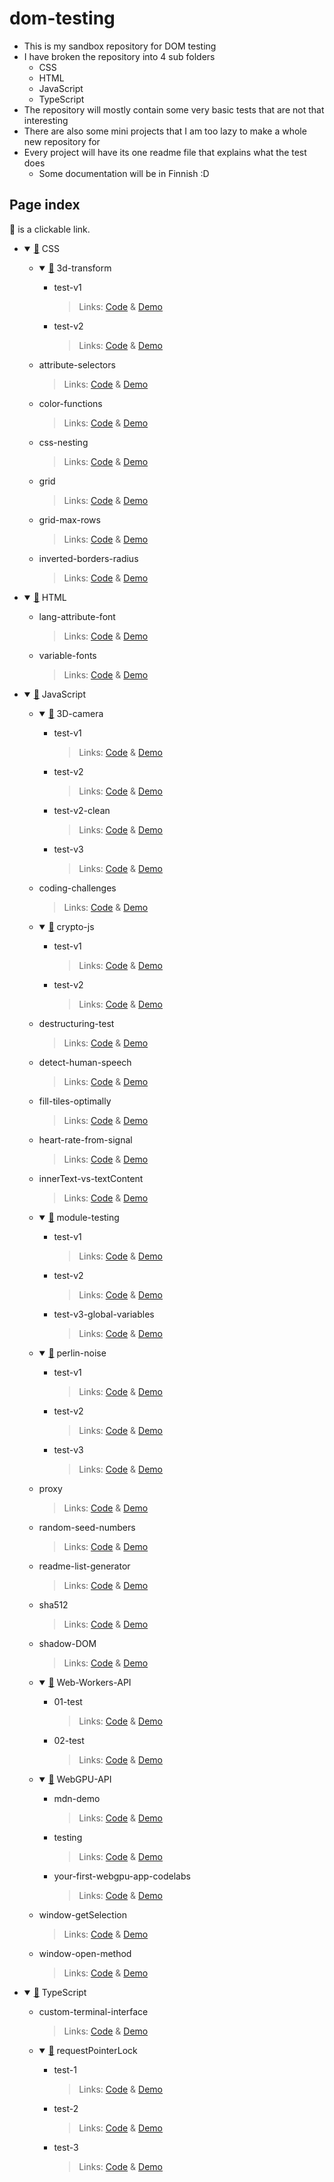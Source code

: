# dom-testing
 
- This is my sandbox repository for DOM testing
- I have broken the repository into 4 sub folders
	- CSS
	- HTML
	- JavaScript
	- TypeScript
- The repository will mostly contain some very basic tests that are not that interesting
- There are also some mini projects that I am too lazy to make a whole new repository for
- Every project will have its one readme file that explains what the test does
	- Some documentation will be in Finnish :D

## Page index

📂 is a clickable link.

<ul>
	<li>
		<details open><summary><a href="https://github.com/kassu11/dom-testing/tree/main/CSS">📂</a> CSS</summary>
			<ul>
				<li>
					<details open><summary><a href="https://github.com/kassu11/dom-testing/tree/main/CSS/3d-transform">📂</a> 3d-transform</summary>
						<ul>
							<li>test-v1
								<blockquote>
									Links: <a href="https://github.com/kassu11/dom-testing/tree/main/CSS/3d-transform/test-v1">Code</a> & <a href="https://kassu11.github.io/dom-testing/CSS/3d-transform/test-v1/">Demo</a>
								</blockquote>
							</li>
							<li>test-v2
								<blockquote>
									Links: <a href="https://github.com/kassu11/dom-testing/tree/main/CSS/3d-transform/test-v2">Code</a> & <a href="https://kassu11.github.io/dom-testing/CSS/3d-transform/test-v2/">Demo</a>
								</blockquote>
							</li>
						</ul>
					</details>
				</li>
				<li>attribute-selectors
					<blockquote>
						Links: <a href="https://github.com/kassu11/dom-testing/tree/main/CSS/attribute-selectors">Code</a> & <a href="https://kassu11.github.io/dom-testing/CSS/attribute-selectors/">Demo</a>
					</blockquote>
				</li>
				<li>color-functions
					<blockquote>
						Links: <a href="https://github.com/kassu11/dom-testing/tree/main/CSS/color-functions/test-v1">Code</a> & <a href="https://kassu11.github.io/dom-testing/CSS/color-functions/test-v1/">Demo</a>
					</blockquote>
				</li>
				<li>css-nesting
					<blockquote>
						Links: <a href="https://github.com/kassu11/dom-testing/tree/main/CSS/css-nesting">Code</a> & <a href="https://kassu11.github.io/dom-testing/CSS/css-nesting/">Demo</a>
					</blockquote>
				</li>
				<li>grid
					<blockquote>
						Links: <a href="https://github.com/kassu11/dom-testing/tree/main/CSS/grid">Code</a> & <a href="https://kassu11.github.io/dom-testing/CSS/grid/">Demo</a>
					</blockquote>
				</li>
				<li>grid-max-rows
					<blockquote>
						Links: <a href="https://github.com/kassu11/dom-testing/tree/main/CSS/grid-max-rows">Code</a> & <a href="https://kassu11.github.io/dom-testing/CSS/grid-max-rows/">Demo</a>
					</blockquote>
				</li>
				<li>inverted-borders-radius
					<blockquote>
						Links: <a href="https://github.com/kassu11/dom-testing/tree/main/CSS/inverted-borders-radius">Code</a> & <a href="https://kassu11.github.io/dom-testing/CSS/inverted-borders-radius/">Demo</a>
					</blockquote>
				</li>
			</ul>
		</details>
	</li>
	<li>
		<details open><summary><a href="https://github.com/kassu11/dom-testing/tree/main/HTML">📂</a> HTML</summary>
			<ul>
				<li>lang-attribute-font
					<blockquote>
						Links: <a href="https://github.com/kassu11/dom-testing/tree/main/HTML/lang-attribute-font">Code</a> & <a href="https://kassu11.github.io/dom-testing/HTML/lang-attribute-font/">Demo</a>
					</blockquote>
				</li>
				<li>variable-fonts
					<blockquote>
						Links: <a href="https://github.com/kassu11/dom-testing/tree/main/HTML/variable-fonts">Code</a> & <a href="https://kassu11.github.io/dom-testing/HTML/variable-fonts/">Demo</a>
					</blockquote>
				</li>
			</ul>
		</details>
	</li>
	<li>
		<details open><summary><a href="https://github.com/kassu11/dom-testing/tree/main/JavaScript">📂</a> JavaScript</summary>
			<ul>
				<li>
					<details open><summary><a href="https://github.com/kassu11/dom-testing/tree/main/JavaScript/3D-camera">📂</a> 3D-camera</summary>
						<ul>
							<li>test-v1
								<blockquote>
									Links: <a href="https://github.com/kassu11/dom-testing/tree/main/JavaScript/3D-camera/test-v1">Code</a> & <a href="https://kassu11.github.io/dom-testing/JavaScript/3D-camera/test-v1/">Demo</a>
								</blockquote>
							</li>
							<li>test-v2
								<blockquote>
									Links: <a href="https://github.com/kassu11/dom-testing/tree/main/JavaScript/3D-camera/test-v2">Code</a> & <a href="https://kassu11.github.io/dom-testing/JavaScript/3D-camera/test-v2/">Demo</a>
								</blockquote>
							</li>
							<li>test-v2-clean
								<blockquote>
									Links: <a href="https://github.com/kassu11/dom-testing/tree/main/JavaScript/3D-camera/test-v2-clean">Code</a> & <a href="https://kassu11.github.io/dom-testing/JavaScript/3D-camera/test-v2-clean/">Demo</a>
								</blockquote>
							</li>
							<li>test-v3
								<blockquote>
									Links: <a href="https://github.com/kassu11/dom-testing/tree/main/JavaScript/3D-camera/test-v3">Code</a> & <a href="https://kassu11.github.io/dom-testing/JavaScript/3D-camera/test-v3/">Demo</a>
								</blockquote>
							</li>
						</ul>
					</details>
				</li>
				<li>coding-challenges
					<blockquote>
						Links: <a href="https://github.com/kassu11/dom-testing/tree/main/JavaScript/coding-challenges/challenge-01">Code</a> & <a href="https://kassu11.github.io/dom-testing/JavaScript/coding-challenges/challenge-01/">Demo</a>
					</blockquote>
				</li>
				<li>
					<details open><summary><a href="https://github.com/kassu11/dom-testing/tree/main/JavaScript/crypto-js">📂</a> crypto-js</summary>
						<ul>
							<li>test-v1
								<blockquote>
									Links: <a href="https://github.com/kassu11/dom-testing/tree/main/JavaScript/crypto-js/test-v1">Code</a> & <a href="https://kassu11.github.io/dom-testing/JavaScript/crypto-js/test-v1/">Demo</a>
								</blockquote>
							</li>
							<li>test-v2
								<blockquote>
									Links: <a href="https://github.com/kassu11/dom-testing/tree/main/JavaScript/crypto-js/test-v2">Code</a> & <a href="https://kassu11.github.io/dom-testing/JavaScript/crypto-js/test-v2/">Demo</a>
								</blockquote>
							</li>
						</ul>
					</details>
				</li>
				<li>destructuring-test
					<blockquote>
						Links: <a href="https://github.com/kassu11/dom-testing/tree/main/JavaScript/destructuring-test">Code</a> & <a href="https://kassu11.github.io/dom-testing/JavaScript/destructuring-test/">Demo</a>
					</blockquote>
				</li>
				<li>detect-human-speech
					<blockquote>
						Links: <a href="https://github.com/kassu11/dom-testing/tree/main/JavaScript/detect-human-speech">Code</a> & <a href="https://kassu11.github.io/dom-testing/JavaScript/detect-human-speech/">Demo</a>
					</blockquote>
				</li>
				<li>fill-tiles-optimally
					<blockquote>
						Links: <a href="https://github.com/kassu11/dom-testing/tree/main/JavaScript/fill-tiles-optimally/main-hub">Code</a> & <a href="https://kassu11.github.io/dom-testing/JavaScript/fill-tiles-optimally/main-hub/">Demo</a>
					</blockquote>
				</li>
				<li>heart-rate-from-signal
					<blockquote>
						Links: <a href="https://github.com/kassu11/dom-testing/tree/main/JavaScript/heart-rate-from-signal/version-1">Code</a> & <a href="https://kassu11.github.io/dom-testing/JavaScript/heart-rate-from-signal/version-1/">Demo</a>
					</blockquote>
				</li>
				<li>innerText-vs-textContent
					<blockquote>
						Links: <a href="https://github.com/kassu11/dom-testing/tree/main/JavaScript/innerText-vs-textContent">Code</a> & <a href="https://kassu11.github.io/dom-testing/JavaScript/innerText-vs-textContent/">Demo</a>
					</blockquote>
				</li>
				<li>
					<details open><summary><a href="https://github.com/kassu11/dom-testing/tree/main/JavaScript/module-testing">📂</a> module-testing</summary>
						<ul>
							<li>test-v1
								<blockquote>
									Links: <a href="https://github.com/kassu11/dom-testing/tree/main/JavaScript/module-testing/test-v1">Code</a> & <a href="https://kassu11.github.io/dom-testing/JavaScript/module-testing/test-v1/">Demo</a>
								</blockquote>
							</li>
							<li>test-v2
								<blockquote>
									Links: <a href="https://github.com/kassu11/dom-testing/tree/main/JavaScript/module-testing/test-v2">Code</a> & <a href="https://kassu11.github.io/dom-testing/JavaScript/module-testing/test-v2/">Demo</a>
								</blockquote>
							</li>
							<li>test-v3-global-variables
								<blockquote>
									Links: <a href="https://github.com/kassu11/dom-testing/tree/main/JavaScript/module-testing/test-v3-global-variables">Code</a> & <a href="https://kassu11.github.io/dom-testing/JavaScript/module-testing/test-v3-global-variables/">Demo</a>
								</blockquote>
							</li>
						</ul>
					</details>
				</li>
				<li>
					<details open><summary><a href="https://github.com/kassu11/dom-testing/tree/main/JavaScript/perlin-noise">📂</a> perlin-noise</summary>
						<ul>
							<li>test-v1
								<blockquote>
									Links: <a href="https://github.com/kassu11/dom-testing/tree/main/JavaScript/perlin-noise/test-v1">Code</a> & <a href="https://kassu11.github.io/dom-testing/JavaScript/perlin-noise/test-v1/">Demo</a>
								</blockquote>
							</li>
							<li>test-v2
								<blockquote>
									Links: <a href="https://github.com/kassu11/dom-testing/tree/main/JavaScript/perlin-noise/test-v2">Code</a> & <a href="https://kassu11.github.io/dom-testing/JavaScript/perlin-noise/test-v2/">Demo</a>
								</blockquote>
							</li>
							<li>test-v3
								<blockquote>
									Links: <a href="https://github.com/kassu11/dom-testing/tree/main/JavaScript/perlin-noise/test-v3">Code</a> & <a href="https://kassu11.github.io/dom-testing/JavaScript/perlin-noise/test-v3/">Demo</a>
								</blockquote>
							</li>
						</ul>
					</details>
				</li>
				<li>proxy
					<blockquote>
						Links: <a href="https://github.com/kassu11/dom-testing/tree/main/JavaScript/proxy/test-v1">Code</a> & <a href="https://kassu11.github.io/dom-testing/JavaScript/proxy/test-v1/">Demo</a>
					</blockquote>
				</li>
				<li>random-seed-numbers
					<blockquote>
						Links: <a href="https://github.com/kassu11/dom-testing/tree/main/JavaScript/random-seed-numbers/test-v1">Code</a> & <a href="https://kassu11.github.io/dom-testing/JavaScript/random-seed-numbers/test-v1/">Demo</a>
					</blockquote>
				</li>
				<li>readme-list-generator
					<blockquote>
						Links: <a href="https://github.com/kassu11/dom-testing/tree/main/JavaScript/readme-list-generator">Code</a> & <a href="https://kassu11.github.io/dom-testing/JavaScript/readme-list-generator/">Demo</a>
					</blockquote>
				</li>
				<li>sha512
					<blockquote>
						Links: <a href="https://github.com/kassu11/dom-testing/tree/main/JavaScript/sha512/test-v1">Code</a> & <a href="https://kassu11.github.io/dom-testing/JavaScript/sha512/test-v1/">Demo</a>
					</blockquote>
				</li>
				<li>shadow-DOM
					<blockquote>
						Links: <a href="https://github.com/kassu11/dom-testing/tree/main/JavaScript/shadow-DOM/test-v1">Code</a> & <a href="https://kassu11.github.io/dom-testing/JavaScript/shadow-DOM/test-v1/">Demo</a>
					</blockquote>
				</li>
				<li>
					<details open><summary><a href="https://github.com/kassu11/dom-testing/tree/main/JavaScript/Web-Workers-API">📂</a> Web-Workers-API</summary>
						<ul>
							<li>01-test
								<blockquote>
									Links: <a href="https://github.com/kassu11/dom-testing/tree/main/JavaScript/Web-Workers-API/01-test">Code</a> & <a href="https://kassu11.github.io/dom-testing/JavaScript/Web-Workers-API/01-test/">Demo</a>
								</blockquote>
							</li>
							<li>02-test
								<blockquote>
									Links: <a href="https://github.com/kassu11/dom-testing/tree/main/JavaScript/Web-Workers-API/02-test">Code</a> & <a href="https://kassu11.github.io/dom-testing/JavaScript/Web-Workers-API/02-test/">Demo</a>
								</blockquote>
							</li>
						</ul>
					</details>
				</li>
				<li>
					<details open><summary><a href="https://github.com/kassu11/dom-testing/tree/main/JavaScript/WebGPU-API">📂</a> WebGPU-API</summary>
						<ul>
							<li>mdn-demo
								<blockquote>
									Links: <a href="https://github.com/kassu11/dom-testing/tree/main/JavaScript/WebGPU-API/mdn-demo">Code</a> & <a href="https://kassu11.github.io/dom-testing/JavaScript/WebGPU-API/mdn-demo/">Demo</a>
								</blockquote>
							</li>
							<li>testing
								<blockquote>
									Links: <a href="https://github.com/kassu11/dom-testing/tree/main/JavaScript/WebGPU-API/testing">Code</a> & <a href="https://kassu11.github.io/dom-testing/JavaScript/WebGPU-API/testing/">Demo</a>
								</blockquote>
							</li>
							<li>your-first-webgpu-app-codelabs
								<blockquote>
									Links: <a href="https://github.com/kassu11/dom-testing/tree/main/JavaScript/WebGPU-API/your-first-webgpu-app-codelabs">Code</a> & <a href="https://kassu11.github.io/dom-testing/JavaScript/WebGPU-API/your-first-webgpu-app-codelabs/">Demo</a>
								</blockquote>
							</li>
						</ul>
					</details>
				</li>
				<li>window-getSelection
					<blockquote>
						Links: <a href="https://github.com/kassu11/dom-testing/tree/main/JavaScript/window-getSelection">Code</a> & <a href="https://kassu11.github.io/dom-testing/JavaScript/window-getSelection/">Demo</a>
					</blockquote>
				</li>
				<li>window-open-method
					<blockquote>
						Links: <a href="https://github.com/kassu11/dom-testing/tree/main/JavaScript/window-open-method/test-v1">Code</a> & <a href="https://kassu11.github.io/dom-testing/JavaScript/window-open-method/test-v1/">Demo</a>
					</blockquote>
				</li>
			</ul>
		</details>
	</li>
	<li>
		<details open><summary><a href="https://github.com/kassu11/dom-testing/tree/main/TypeScript">📂</a> TypeScript</summary>
			<ul>
				<li>custom-terminal-interface
					<blockquote>
						Links: <a href="https://github.com/kassu11/dom-testing/tree/main/TypeScript/custom-terminal-interface">Code</a> & <a href="https://kassu11.github.io/dom-testing/TypeScript/custom-terminal-interface/">Demo</a>
					</blockquote>
				</li>
				<li>
					<details open><summary><a href="https://github.com/kassu11/dom-testing/tree/main/TypeScript/requestPointerLock">📂</a> requestPointerLock</summary>
						<ul>
							<li>test-1
								<blockquote>
									Links: <a href="https://github.com/kassu11/dom-testing/tree/main/TypeScript/requestPointerLock/test-1">Code</a> & <a href="https://kassu11.github.io/dom-testing/TypeScript/requestPointerLock/test-1/">Demo</a>
								</blockquote>
							</li>
							<li>test-2
								<blockquote>
									Links: <a href="https://github.com/kassu11/dom-testing/tree/main/TypeScript/requestPointerLock/test-2">Code</a> & <a href="https://kassu11.github.io/dom-testing/TypeScript/requestPointerLock/test-2/">Demo</a>
								</blockquote>
							</li>
							<li>test-3
								<blockquote>
									Links: <a href="https://github.com/kassu11/dom-testing/tree/main/TypeScript/requestPointerLock/test-3">Code</a> & <a href="https://kassu11.github.io/dom-testing/TypeScript/requestPointerLock/test-3/">Demo</a>
								</blockquote>
							</li>
						</ul>
					</details>
				</li>
			</ul>
		</details>
	</li>
</ul>